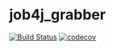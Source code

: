 # job4j_grabber
[![Build Status](https://travis-ci.com/Xazeq/job4j_grabber.svg?branch=master)](https://travis-ci.com/Xazeq/job4j_grabber)
[![codecov](https://codecov.io/gh/Xazeq/job4j_grabber/branch/master/graph/badge.svg?token=EAZS6EHKGK)](https://codecov.io/gh/Xazeq/job4j_grabber)